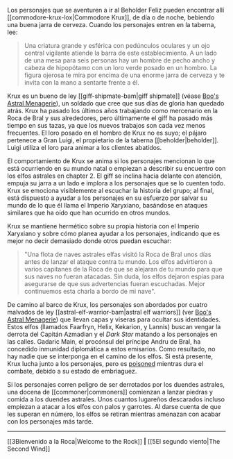 Los personajes que se aventuren a ir al Beholder Feliz pueden encontrar allí [[commodore-krux-lox|Commodore Krux]], de día o de noche, bebiendo una buena jarra de cerveza. Cuando los personajes entren en la taberna, lee:  

> Una criatura grande y esférica con pedúnculos oculares y un ojo central vigilante atiende la barra de este establecimiento. A un lado de una mesa para seis personas hay un hombre de pecho ancho y cabeza de hipopótamo con un loro verde posado en un hombro. La figura ojerosa te mira por encima de una enorme jarra de cerveza y te invita con la mano a sentarte frente a él. 

Krux es un bueno de ley [[giff-shipmate-bam|giff shipmate]] (véase [Boo's Astral Menagerie](https://5etools-mirror-1.github.io/book.html#BAM)), un soldado que cree que sus días de gloria han quedado atrás. Krux ha pasado los últimos años trabajando como mercenario en la Roca de Bral y sus alrededores, pero últimamente el giff ha pasado más tiempo en sus tazas, ya que los nuevos trabajos son cada vez menos frecuentes. El loro posado en el hombro de Krux no es suyo; el pájaro pertenece a Gran Luigi, el propietario de la taberna [[beholder|beholder]]. Luigi utiliza el loro para animar a los clientes abatidos.

El comportamiento de Krux se anima si los personajes mencionan lo que está ocurriendo en su mundo natal o empiezan a describir su encuentro con los elfos astrales en chapter 2. El giff se inclina hacia delante con atención, empuja su jarra a un lado e implora a los personajes que se lo cuenten todo. Krux se emociona visiblemente al escuchar la historia del grupo; al final, está dispuesto a ayudar a los personajes en su esfuerzo por salvar su mundo de lo que él llama el Imperio Xaryxiano, basándose en ataques similares que ha oído que han ocurrido en otros mundos.

Krux se mantiene hermético sobre su propia historia con el Imperio Xaryxiano y sobre cómo planea ayudar a los personajes, indicando que es mejor no decir demasiado donde otros puedan escuchar:

> "Una flota de naves astrales elfas visitó la Roca de Bral unos días antes de lanzar el ataque contra tu mundo. Los elfos advirtieron a varios capitanes de la Roca de que se alejaran de tu mundo para que sus naves no fueran atacadas. Sin duda, los elfos dejaron espías para asegurarse de que sus advertencias fueran escuchadas. Mejor continuemos esta charla a bordo de mi nave".

De camino al barco de Krux, los personajes son abordados por cuatro malvados de ley [[astral-elf-warrior-bam|astral elf warriors]] (ver [Boo's Astral Menagerie](https://5etools-mirror-1.github.io/book.html#BAM)) que llevan capas y viseras para ocultar sus identidades. Estos elfos (llamados Faarfryn, Helix, Kekarion, y Lannis) buscan vengar la derrota del Capitán Azmadian y el  _Dark Star_ matando a los personajes en las calles. Gadaric Main, el procónsul del príncipe Andru de Bral, ha concedido inmunidad diplomática a estos emisarios. Como resultado, no hay nadie que se interponga en el camino de los elfos. Si está presente, Krux lucha junto a los personajes, pero es [poisoned](https://5etools-mirror-1.github.io/conditionsdiseases.html#poisoned_phb) mientras dura el combate, debido a su estado de embriaguez.

Si los personajes corren peligro de ser derrotados por los duendes astrales, una docena de [[commoner|commoners]] comienzan a lanzar piedras y comida a los duendes astrales. Unos cuantos lugareños descarados incluso empiezan a atacar a los elfos con palos y garrotes. Al darse cuenta de que les superan en número, los elfos se retiran mientras amenazan con acabar con los personajes más tarde.

* * *

[[3Bienvenido a la Roca|Welcome to the Rock]] **|** [[5El segundo viento|The Second Wind]]

